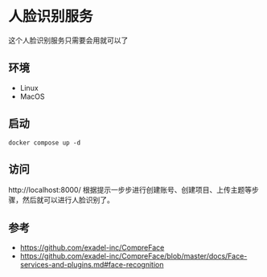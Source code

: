 # 人脸识别服务

这个人脸识别服务只需要会用就可以了

## 环境

- Linux
- MacOS

## 启动

`docker compose up -d`

## 访问

http://localhost:8000/
根据提示一步步进行创建账号、创建项目、上传主题等步骤，然后就可以进行人脸识别了。

## 参考

- https://github.com/exadel-inc/CompreFace
- https://github.com/exadel-inc/CompreFace/blob/master/docs/Face-services-and-plugins.md#face-recognition
